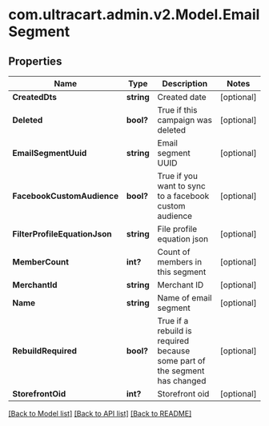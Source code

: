 # com.ultracart.admin.v2.Model.EmailSegment
## Properties

Name | Type | Description | Notes
------------ | ------------- | ------------- | -------------
**CreatedDts** | **string** | Created date | [optional] 
**Deleted** | **bool?** | True if this campaign was deleted | [optional] 
**EmailSegmentUuid** | **string** | Email segment UUID | [optional] 
**FacebookCustomAudience** | **bool?** | True if you want to sync to a facebook custom audience | [optional] 
**FilterProfileEquationJson** | **string** | File profile equation json | [optional] 
**MemberCount** | **int?** | Count of members in this segment | [optional] 
**MerchantId** | **string** | Merchant ID | [optional] 
**Name** | **string** | Name of email segment | [optional] 
**RebuildRequired** | **bool?** | True if a rebuild is required because some part of the segment has changed | [optional] 
**StorefrontOid** | **int?** | Storefront oid | [optional] 


[[Back to Model list]](../README.md#documentation-for-models) [[Back to API list]](../README.md#documentation-for-api-endpoints) [[Back to README]](../README.md)


